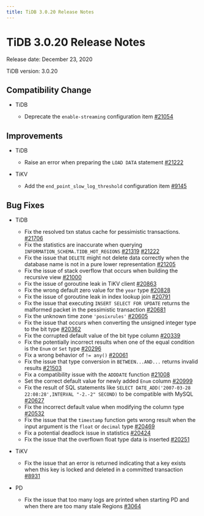 ```yaml
---
title: TiDB 3.0.20 Release Notes
---
```


# TiDB 3.0.20 Release Notes

Release date: December 23, 2020

TiDB version: 3.0.20

## Compatibility Change

+ TiDB

    - Deprecate the `enable-streaming` configuration item [#21054](https://github.com/pingcap/tidb/pull/21054)

## Improvements

+ TiDB

    - Raise an error when preparing the `LOAD DATA` statement [#21222](https://github.com/pingcap/tidb/pull/21222)

+ TiKV

    - Add the `end_point_slow_log_threshold` configuration item [#9145](https://github.com/tikv/tikv/pull/9145)

## Bug Fixes

+ TiDB

    - Fix the resolved txn status cache for pessimistic transactions. [#21706](https://github.com/pingcap/tidb/pull/21706)
    - Fix the statistics are inaccurate when querying `INFORMATION_SCHEMA.TIDB_HOT_REGIONS` [#21319](https://github.com/pingcap/tidb/pull/21319)
[#21222](https://github.com/pingcap/tidb/pull/21222)
    - Fix the issue that `DELETE` might not delete data correctly when the database name is not in a pure lower representation [#21205](https://github.com/pingcap/tidb/pull/21205)
    - Fix the issue of stack overflow that occurs when building the recursive view [#21000](https://github.com/pingcap/tidb/pull/21000)
    - Fix the issue of goroutine leak in TiKV client [#20863](https://github.com/pingcap/tidb/pull/20863)
    - Fix the wrong default zero value for the `year` type [#20828](https://github.com/pingcap/tidb/pull/20828)
    - Fix the issue of goroutine leak in index lookup join [#20791](https://github.com/pingcap/tidb/pull/20791)
    - Fix the issue that executing `INSERT SELECT FOR UPDATE` returns the malformed packet in the pessimistic transaction [#20681](https://github.com/pingcap/tidb/pull/20681)
    - Fix the unknown time zone `'posixrules'` [#20605](https://github.com/pingcap/tidb/pull/20605)
    - Fix the issue that occurs when converting the unsigned integer type to the bit type [#20362](https://github.com/pingcap/tidb/pull/20362)
    - Fix the corrupted default value of the bit type column [#20339](https://github.com/pingcap/tidb/pull/20339)
    - Fix the potentially incorrect results when one of the equal condition is the `Enum` or `Set` type [#20296](https://github.com/pingcap/tidb/pull/20296)
    - Fix a wrong behavior of `!= any()` [#20061](https://github.com/pingcap/tidb/pull/20061)
    - Fix the issue that type conversion in `BETWEEN...AND...` returns invalid results [#21503](https://github.com/pingcap/tidb/pull/21503)
    - Fix a compatibility issue with the `ADDDATE` function [#21008](https://github.com/pingcap/tidb/pull/21008)
    - Set the correct default value for newly added `Enum` column [#20999](https://github.com/pingcap/tidb/pull/20999)
    - Fix the result of SQL statements like `SELECT DATE_ADD('2007-03-28 22:08:28',INTERVAL "-2.-2" SECOND)` to be compatible with MySQL [#20627](https://github.com/pingcap/tidb/pull/20627)
    - Fix the incorrect default value when modifying the column type [#20532](https://github.com/pingcap/tidb/pull/20532)
    - Fix the issue that the `timestamp` function gets wrong result when the input argument is the `float` or `decimal` type [#20469](https://github.com/pingcap/tidb/pull/20469)
    - Fix a potential deadlock issue in statistics [#20424](https://github.com/pingcap/tidb/pull/20424)
    - Fix the issue that the overflown float type data is inserted [#20251](https://github.com/pingcap/tidb/pull/20251)

+ TiKV

    - Fix the issue that an error is returned indicating that a key exists when this key is locked and deleted in a committed transaction [#8931](https://github.com/tikv/tikv/pull/8931)

+ PD

    - Fix the issue that too many logs are printed when starting PD and when there are too many stale Regions [#3064](https://github.com/pingcap/pd/pull/3064)
